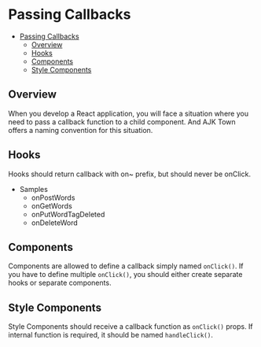 # Passing Callbacks


<!-- TOC -->

- [Passing Callbacks](#passing-callbacks)
  - [Overview](#overview)
  - [Hooks](#hooks)
  - [Components](#components)
  - [Style Components](#style-components)

<!-- /TOC -->

## Overview
When you develop a React application, you will face a situation where you need to pass a callback function to a child component. And AJK Town offers a naming convention for this situation.

## Hooks

Hooks should return callback with on~ prefix, but should never be onClick.

- Samples
  - onPostWords
  - onGetWords
  - onPutWordTagDeleted
  - onDeleteWord


## Components

Components are allowed to define a callback simply named `onClick()`. If you have to define multiple `onClick()`, you should either create separate hooks or separate components.


## Style Components

Style Components should receive a callback function as `onClick()` props. If internal function is required, it should be named `handleClick()`.